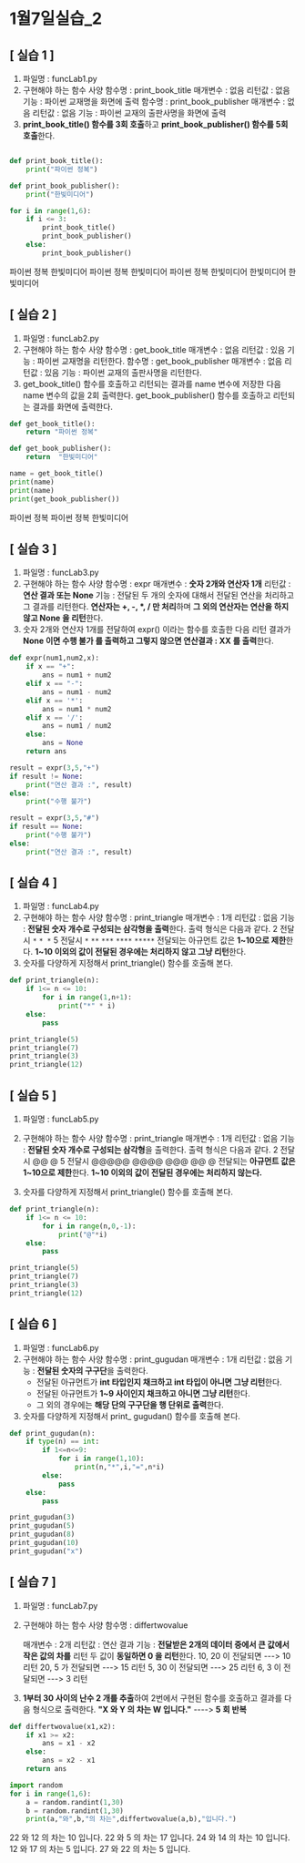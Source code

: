 # 1월7일실습_2

## [ 실습 1 ]

1. 파일명 : funcLab1.py
2. 구현해야 하는 함수 사양
   함수명 : print_book_title
   매개변수 : 없음
   리턴값 : 없음
   기능 : 파이썬 교재명을 화면에 출력
   함수명 : print_book_publisher
   매개변수 : 없음
   리턴값 : 없음
   기능 : 파이썬 교재의 출판사명을 화면에 출력
3. **print_book_title() 함수를 3회 호출**하고 **print_book_publisher() 함수를 5회 호출**한다.

```python

def print_book_title():
    print("파이썬 정복")

def print_book_publisher():
    print("한빛미디어")

for i in range(1,6):
    if i <= 3:
        print_book_title()
        print_book_publisher()
    else:
        print_book_publisher()
```

파이썬 정복
한빛미디어
파이썬 정복
한빛미디어
파이썬 정복
한빛미디어
한빛미디어
한빛미디어

## [ 실습 2 ]

1. 파일명 : funcLab2.py
2. 구현해야 하는 함수 사양
   함수명 : get_book_title
   매개변수 : 없음
   리턴값 : 있음
   기능 : 파이썬 교재명을 리턴한다.
   함수명 : get_book_publisher
   매개변수 : 없음
   리턴값 : 있음
   기능 : 파이썬 교재의 출판사명을 리턴한다.
3. get_book_title() 함수를 호출하고 리턴되는 결과를 name 변수에 저장한 다음 name 변수의 값을 2회 
    출력한다. get_book_publisher() 함수를  호출하고 리턴되는 결과를 화면에 출력한다.

```python
def get_book_title():
    return "파이썬 정복"

def get_book_publisher():
    return  "한빛미디어"

name = get_book_title()
print(name)
print(name)
print(get_book_publisher())
```

파이썬 정복
파이썬 정복
한빛미디어

## [ 실습 3 ]
1. 파일명 : funcLab3.py
2. 구현해야 하는 함수 사양
   함수명 : expr
   매개변수 : **숫자 2개와 연산자 1개**
   리턴값 : **연산 결과 또는  None**
   기능 : 전달된 두 개의 숫자에 대해서 전달된 연산을 처리하고 그 결과를 리턴한다.
            **연산자는 +, -, *, / 만 처리**하며 **그 외의 연산자는 연산을 하지 않고 None 을 리턴**한다.
3. 숫자 2개와 연산자 1개를 전달하여 expr() 이라는 함수를 호출한 다음 리턴 결과가 **None 이면
   수행 불가 를 출력하고 그렇지 않으면 연산결과 : XX 를 출력**한다.

```python
def expr(num1,num2,x):
    if x == "+":
        ans = num1 + num2
    elif x == "-":
        ans = num1 - num2
    elif x == '*':
        ans = num1 * num2
    elif x == '/':
        ans = num1 / num2
    else:
        ans = None
    return ans

result = expr(3,5,"+")
if result != None:
    print("연산 결과 :", result)
else:
    print("수행 불가")

result = expr(3,5,"#")
if result == None:
    print("수행 불가")
else:
    print("연산 결과 :", result)
```



## [ 실습 4 ]
1. 파일명 : funcLab4.py
2. 구현해야 하는 함수 사양
   함수명 : print_triangle
   매개변수 : 1개
   리턴값 : 없음
   기능 : **전달된 숫자 개수로 구성되는 삼각형을 출력**한다. 출력 형식은 다음과 같다.
         2 전달시
         `*`
         `* *`
         5 전달시
         `*`
         `**`
         `***`
         `****`
         `*****`
         전달되는 아규먼트 값은 **1~10으로 제한**한다. **1~10 이외의 값이 전달된 경우에는 처리하지 
         않고 그냥 리턴**한다.
3. 숫자를 다양하게 지정해서 print_triangle() 함수를 호출해 본다.

```python
def print_triangle(n):
    if 1<= n <= 10:
        for i in range(1,n+1):
            print("*" * i)
    else:
        pass

print_triangle(5)
print_triangle(7)
print_triangle(3)
print_triangle(12)
```



## [ 실습 5 ]
1. 파일명 : funcLab5.py
2. 구현해야 하는 함수 사양
   함수명 : print_triangle
   매개변수 : 1개
   리턴값 : 없음
   기능 : **전달된 숫자 개수로 구성되는 삼각형**을 출력한다. 출력 형식은 다음과 같다.
         2 전달시
         @@
         @ 
         5 전달시
         @@@@@
         @@@@
         @@@
         @@
         @
         전달되는 **아규먼트 값은 1~10으로 제한**한다. **1~10 이외의 값이 전달된 경우에는 처리하지 않는다.**

3. 숫자를 다양하게 지정해서 print_triangle() 함수를 호출해 본다.

```python
def print_triangle(n):
    if 1<= n <= 10:
        for i in range(n,0,-1):
            print("@"*i)
    else:
        pass

print_triangle(5)
print_triangle(7)
print_triangle(3)
print_triangle(12)
```

## [ 실습 6 ]
1. 파일명 : funcLab6.py
2. 구현해야 하는 함수 사양
   함수명 : print_gugudan
   매개변수 : 1개
   리턴값 : 없음
   기능 : **전달된 숫자의 구구단**을 출력한다.
      - 전달된 아규먼트가 **int 타입인지 채크하고 int 타입이 아니면 그냥 리턴**한다.
      - 전달된 아규먼트가 **1~9 사이인지 채크하고 아니면 그냥 리턴**한다.
      - 그 외의 경우에는 **해당 단의 구구단을 행 단위로 출력**한다.
3. 숫자를 다양하게 지정해서 print_ gugudan() 함수를 호출해 본다.

```python
def print_gugudan(n):
    if type(n) == int:
        if 1<=n<=9:
            for i in range(1,10):
                print(n,"*",i,"=",n*i)
        else:
            pass
    else:
        pass

print_gugudan(3)
print_gugudan(5)
print_gugudan(8)
print_gugudan(10)
print_gugudan("x")
```

## [ 실습 7 ]
1. 파일명 : funcLab7.py
2. 구현해야 하는 함수 사양
   함수명 : differtwovalue

   매개변수 :  2개
   리턴값 : 연산 결과
   기능 : **전달받은 2개의 데이터 중에서 큰 값에서 작은 값의 차를** 리턴 두 값이 **동일하면 0 을 리턴**한다.
           10, 20 이 전달되면 ---> 10 리턴
           20, 5 가 전달되면 ---> 15 리턴
           5, 30 이 전달되면 ---> 25 리턴
           6, 3 이 전달되면  ---> 3 리턴

3. **1부터 30 사이의 난수 2 개를 추출**하여 2번에서 구현된 함수를 호출하고 결과를 다음 형식으로 출력한다.
   **"X 와 Y 의 차는 W 입니다."**
   ----> **5 회 반복**

```python
def differtwovalue(x1,x2):
    if x1 >= x2:
        ans = x1 - x2
    else:
        ans = x2 - x1
    return ans

import random
for i in range(1,6):
    a = random.randint(1,30)
    b = random.randint(1,30)
    print(a,"와",b,"의 차는",differtwovalue(a,b),"입니다.")
```

22 와 12 의 차는 10 입니다.
22 와 5 의 차는 17 입니다.
24 와 14 의 차는 10 입니다.
12 와 17 의 차는 5 입니다.
27 와 22 의 차는 5 입니다.